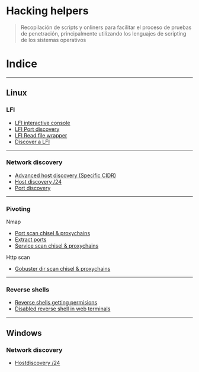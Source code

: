 # Hacking helpers

> Recopilación de scripts y onliners para facilitar el proceso de pruebas de penetración, principalmente utilizando los lenguajes de scripting de los sistemas operativos

# Indice
---------------------
## Linux

### LFI

- [LFI interactive console](https://github.com/SebSecRepos/Helpers/blob/main/Linux/LFI/Lfi_interactive_console.sh)
- [LFI Port discovery](https://github.com/SebSecRepos/Helpers/blob/main/Linux/LFI/Lfi_port_discovery.sh)
- [LFI Read file wrapper](https://github.com/SebSecRepos/Helpers/blob/main/Linux/LFI/Read_file_wrapper.sh)
- [Discover a LFI](https://github.com/SebSecRepos/Helpers/blob/main/Linux/LFI/discover_a_lfi.sh)

-----

### Network discovery

- [Advanced host discovery (Specific CIDR)](https://github.com/SebSecRepos/Helpers/blob/main/Linux/Net_Discovery/Advanced_host_discovery.sh)
- [Host discovery /24](https://github.com/SebSecRepos/Helpers/blob/main/Linux/Net_Discovery/Hostdiscovery.sh)
- [Port discovery](https://github.com/SebSecRepos/Helpers/blob/main/Linux/Net_Discovery/Portdiscovery.sh)

----------

### Pivoting
Nmap
- [Port scan chisel & proxychains](https://github.com/SebSecRepos/Helpers/blob/main/Linux/Pivoting/Nmap/port_scan.sh)
- [Extract ports](https://github.com/SebSecRepos/Helpers/blob/main/Linux/Pivoting/Nmap/extract_ports.sh)
- [Service scan chisel & proxychains ](https://github.com/SebSecRepos/Helpers/blob/main/Linux/Pivoting/Nmap/services_scan.sh)

Http scan
- [Gobuster dir scan chisel & proxychains](https://github.com/SebSecRepos/Helpers/blob/main/Linux/Pivoting/http_scan/gobuster.sh)

----------
### Reverse shells
- [Reverse shells getting permisions](https://github.com/SebSecRepos/Helpers/blob/main/Linux/reverse_shells/Permssion_revshell.sh)
- [Disabled reverse shell in web terminals](https://github.com/SebSecRepos/Helpers/blob/main/Linux/reverse_shells/disabled_rev_shell.sh)

---------
## Windows

### Network discovery
- [Hostdiscovery /24](https://github.com/SebSecRepos/Helpers/blob/main/Windows/hostdiscovery.bat)

